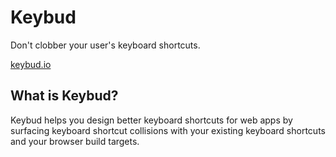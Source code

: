 # Keybud
Don't clobber your user's keyboard shortcuts.

[keybud.io](https://keybud.io)

## What is Keybud?
Keybud helps you design better keyboard shortcuts for web apps by surfacing keyboard shortcut collisions with your existing keyboard shortcuts and your browser build targets.
